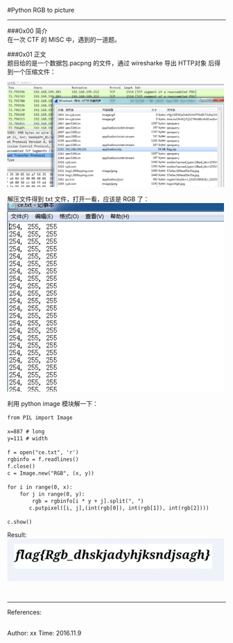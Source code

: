 #Python RGB to picture

-------------------------

###0x00 简介  
在一次 CTF 的 MISC 中，遇到的一道题。


###0x01 正文  
题目给的是一个数据包.pacpng 的文件，通过 wiresharke 导出 HTTP对象 后得到一个压缩文件：   

<img src='./Images/Image1.png' width='500'>

解压文件得到 txt 文件，打开一看，应该是 RGB 了：
<img src='./Images/Image2.png' width='500'>

利用 python image 模块解一下：  

	from PIL import Image
 
	x=887 # long
	y=111 # width
 
	f = open("ce.txt", 'r')
	rgbinfo = f.readlines()
	f.close()
	c = Image.new("RGB", (x, y))
 
	for i in range(0, x):
    	for j in range(0, y):
        	rgb = rgbinfo[i * y + j].split(", ")
	       c.putpixel([i, j],(int(rgb[0]), int(rgb[1]), int(rgb[2])))
 
	c.show()


Result:  
<img src='./Images/Image3.png' width='500'>

</br>


-----------------------
References:  

</br>
Author: xx  
Time: 2016.11.9